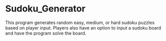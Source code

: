 # Sudoku_Generator

This program generates random easy, medium, or hard sudoku puzzles based on player input. 
Players also have an option to input a sudoku board and have the program solve the board.

 
